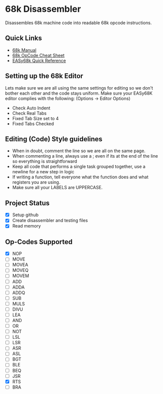 # 68k Disassembler
Disassembles 68k machine code into readable 68k opcode instructions.

## Quick Links
- [68k Manual](https://canvas.uw.edu/courses/1232689/files/50718950/download?wrap=1)
- [68k OpCode Cheat Sheet](http://goldencrystal.free.fr/M68kOpcodes-v2.3.pdf)
- [EASy68k Quick Reference](http://www.easy68k.com/files/EASy68KQuickRef.pdf)

## Setting up the 68k Editor
Lets make sure we are all using the same settings for editing so we don't bother each other and the code stays uniform.
Make sure your EASy68K editor complies with the following: (Options -> Editor Options)

- Check Auto Indent
- Check Real Tabs
- Fixed Tab Size set to 4
- Fixed Tabs Checked

## Editing (Code) Style guidelines
- When in doubt, comment the line so we are all on the same page.
- When commenting a line, always use a ; even if its at the end of the line so everything is straightforward
- Keep all code that performs a single task grouped together, use a newline for a new step in logic
- If writing a function, tell everyone what the function does and what registers you are using.
- Make sure all your LABELS are UPPERCASE.

## Project Status
- [X] Setup github
- [X] Create disassembler and testing files
- [X] Read memory

## Op-Codes Supported
- [X] NOP
- [ ] MOVE
- [ ] MOVEA
- [ ] MOVEQ
- [ ] MOVEM
- [ ] ADD
- [ ] ADDA
- [ ] ADDQ
- [ ] SUB
- [ ] MULS
- [ ] DIVU
- [ ] LEA
- [ ] AND
- [ ] OR
- [ ] NOT
- [ ] LSL
- [ ] LSR
- [ ] ASR
- [ ] ASL
- [ ] BGT
- [ ] BLE
- [ ] BEQ
- [ ] JSR
- [X] RTS
- [ ] BRA
